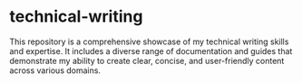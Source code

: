 # technical-writing
This repository is a comprehensive showcase of my technical writing skills and expertise. It includes a diverse range of documentation and guides that demonstrate my ability to create clear, concise, and user-friendly content across various domains.
